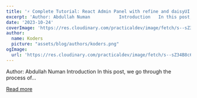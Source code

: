 ```yaml
---
title: '⚡ Complete Tutorial: React Admin Panel with refine and daisyUI'
excerpt: 'Author: Abdullah Numan           Introduction   In this post, we go through the process of...'
date: '2023-10-24'
coverImage: 'https://res.cloudinary.com/practicaldev/image/fetch/s--sZ34B8c6--/c_imagga_scale,f_auto,fl_progressive,h_420,q_auto,w_1000/https://dev-to-uploads.s3.amazonaws.com/uploads/articles/hdikcejyr23r903p39dc.jpg'
author:
  name: Koders
  picture: "assets/blog/authors/koders.png"
ogImage:
  url: 'https://res.cloudinary.com/practicaldev/image/fetch/s--sZ34B8c6--/c_imagga_scale,f_auto,fl_progressive,h_420,q_auto,w_1000/https://dev-to-uploads.s3.amazonaws.com/uploads/articles/hdikcejyr23r903p39dc.jpg'
---
```


Author: Abdullah Numan           Introduction   In this post, we go through the process of...

[Read more](https://dev.to/refine/complete-tutorial-react-admin-panel-with-refine-and-daisyui-4h0n)
